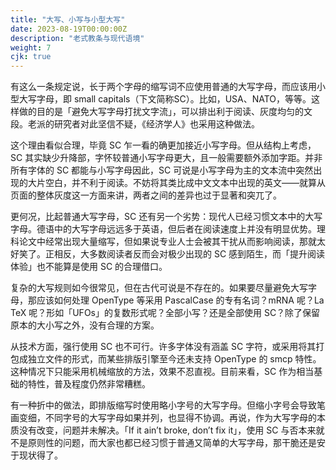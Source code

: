 ```yaml
---
title: "大写、小写与小型大写"
date: 2023-08-19T00:00:00Z
description: "老式教条与现代语境"
weight: 7
cjk: true
---
```


有这么一条规定说，长于两个字母的缩写词不应使用普通的大写字母，而应该用小型大写字母，即 small capitals（下文简称SC）。比如，<span class="small-caps">USA</span>、<span class="small-caps">NATO</span>，等等。这样做的目的是「避免大写字母打扰文字流」，可以排出利于阅读、灰度均匀的文段。老派的研究者对此坚信不疑，《经济学人》也采用这种做法。

这个理由看似合理，毕竟 SC 乍一看的确更加接近小写字母。但从结构上考虑，SC 其实缺少升降部，字怀较普通小写字母更大，且一般需要额外添加字距。并非所有字体的 SC 都能与小写字母因此，SC 可说是小写字母为主的文本流中突然出现的大片空白，并不利于阅读。不妨将其类比成中文文本中出现的英文——就算从页面的整体灰度这一方面来讲，两者之间的差异也过于显著和突兀了。

更何况，比起普通大写字母，SC 还有另一个劣势：现代人已经习惯文本中的大写字母。德语中的大写字母远远多于英语，但后者在阅读速度上并没有明显优势。理科论文中经常出现大量缩写，但如果说专业人士会被其干扰从而影响阅读，那就太好笑了。正相反，大多数阅读者反而会对极少出现的 SC 感到陌生，而「提升阅读体验」也不能算是使用 SC 的合理借口。

复杂的大写规则如今很常见，但在古代可说是不存在的。如果要尽量避免大写字母，那应该如何处理 OpenType 等采用 PascalCase 的专有名词？mRNA 呢？La<span style="margin-left: -1.5px; display: inline-block"></span>TeX 呢？形如「UFOs」的复数形式呢？全部小写？还是全部使用 SC？除了保留原本的大小写之外，没有合理的方案。

从技术方面，强行使用 SC 也不可行。许多字体没有涵盖 SC 字符，或采用将其打包成独立文件的形式，而某些排版引擎至今还未支持 OpenType 的 smcp 特性。这种情况下只能采用机械缩放的方法，效果不忍直视。目前来看，SC 作为相当基础的特性，普及程度仍然非常糟糕。

有一种折中的做法，即排版缩写时使用略小字号的大写字母。但缩小字号会导致笔画变细，不同字号的大写字母如果并列，也显得不协调。再说，作为大写字母的本质没有改变，问题并未解决。「If it ain’t broke, don’t fix it」，使用 SC 与否本来就不是原则性的问题，而大家也都已经习惯于普通又简单的大写字母，那干脆还是安于现状得了。